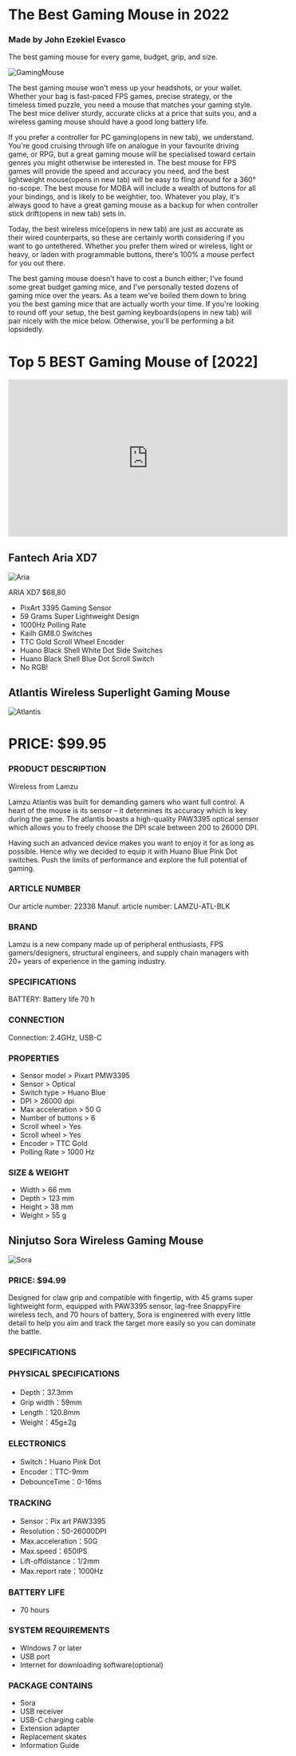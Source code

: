 # The Best Gaming Mouse in 2022
### Made by John Ezekiel Evasco
The best gaming mouse for every game, budget, grip, and size.

![GamingMouse](https://tse3.mm.bing.net/th?id=OIP.4m-8hiqKz3FIUpPYbJYNVwHaEK&pid=Api&P=0)

The best gaming mouse won't mess up your headshots, or your wallet. Whether your bag is fast-paced FPS games, precise strategy, or the timeless timed puzzle, you need a mouse that matches your gaming style. The best mice deliver sturdy, accurate clicks at a price that suits you, and a wireless gaming mouse should have a good long battery life.

If you prefer a controller for PC gaming(opens in new tab), we understand. You're good cruising through life on analogue in your favourite driving game, or RPG, but a great gaming mouse will be specialised toward certain genres you might otherwise be interested in. The best mouse for FPS games will provide the speed and accuracy you need, and the best lightweight mouse(opens in new tab) will be easy to fling around for a 360° no-scope. The best mouse for MOBA will include a wealth of buttons for all your bindings, and is likely to be weightier, too. Whatever you play, it's always good to have a great gaming mouse as a backup for when controller stick drift(opens in new tab) sets in.

Today, the best wireless mice(opens in new tab) are just as accurate as their wired counterparts, so these are certainly worth considering if you want to go untethered. Whether you prefer them wired or wireless, light or heavy, or laden with programmable buttons, there's 100% a mouse perfect for you out there. 

The best gaming mouse doesn't have to cost a bunch either; I've found some great budget gaming mice, and I've personally tested dozens of gaming mice over the years. As a team we've boiled them down to bring you the best gaming mice that are actually worth your time. If you're looking to round off your setup, the best gaming keyboards(opens in new tab) will pair nicely with the mice below. Otherwise, you'll be performing a bit lopsidedly.

# Top 5 BEST Gaming Mouse of [2022]
<iframe width="560" height="315" src="https://www.youtube.com/embed/4a7wifMvZcg" title="YouTube video player" frameborder="0" allow="accelerometer; autoplay; clipboard-write; encrypted-media; gyroscope; picture-in-picture" allowfullscreen></iframe>


## Fantech Aria XD7

![Aria](https://fantechworld.com/wp-content/uploads/2022/07/Aria-XD7-Superlightweight-1000x563.jpg)

ARIA XD7
$68,80

- PixArt 3395 Gaming Sensor
- 59 Grams Super Lightweight Design
- 1000Hz Polling Rate
- Kailh GM8.0 Switches
- TTC Gold Scroll Wheel Encoder
- Huano Black Shell White Dot Side Switches
- Huano Black Shell Blue Dot Scroll Switch
- No RGB!


## Atlantis Wireless Superlight Gaming Mouse

![Atlantis](https://www.maxgaming.com/bilder/artiklar/zoom/22169_4.jpg?m=1661150334)

# PRICE: $99.95

### PRODUCT DESCRIPTION

Wireless
 from 
Lamzu

Lamzu Atlantis was built for demanding gamers who want full control. A heart of the mouse is its sensor – it determines its accuracy which is key during the game. The atlantis boasts a high-quality PAW3395 optical sensor which allows you to freely choose the DPI scale between 200 to 26000 DPI.

Having such an advanced device makes you want to enjoy it for as long as possible. Hence why we decided to equip it with Huano Blue Pink Dot switches. Push the limits of performance and explore the full potential of gaming.

### ARTICLE NUMBER

Our article number: 22336
Manuf. article number: LAMZU-ATL-BLK

### BRAND
Lamzu is a new company made up of peripheral enthusiasts, FPS gamers/designers, structural engineers, and supply chain managers with 20+ years of experience in the gaming industry.

### SPECIFICATIONS
BATTERY:
Battery life	70 h
### CONNECTION
Connection: 2.4GHz, USB-C

### PROPERTIES
- Sensor model	> Pixart PMW3395
- Sensor	 > Optical
- Switch type	 > Huano Blue
- DPI > 26000 dpi
- Max acceleration	 > 50 G
- Number of buttons	 > 6
- Scroll wheel	 > Yes
- Scroll wheel	 > Yes
- Encoder	 > TTC Gold
- Polling Rate	 > 1000 Hz

### SIZE & WEIGHT
- Width	> 66 mm
- Depth	> 123 mm
- Height	> 38 mm
- Weight > 55 g

## Ninjutso Sora Wireless Gaming Mouse

![Sora](https://cdn.shopify.com/s/files/1/0277/2507/0400/products/Top-Black.png?v=1668434148)

### PRICE: $94.99
Designed for claw grip and compatible with fingertip, with 45 grams super lightweight form, equipped with PAW3395 sensor, lag-free SnappyFire wireless tech, and 70 hours of battery, Sora is engineered with every little detail to help you aim and track the target more easily so you can dominate the battle.

### SPECIFICATIONS

### PHYSICAL SPECIFICATIONS
- Depth：37.3mm
- Grip width：59mm
- Length：120.8mm
- Weight：45g±2g

### ELECTRONICS
- Switch：Huano Pink Dot
- Encoder：TTC-9mm
- DebounceTime：0-16ms
### TRACKING
- Sensor：Pix art PAW3395
- Resolution：50-26000DPI
- Max.acceleration：50G
- Max.speed：650IPS
- Lift-offdistance：1/2mm
- Max.report rate：1000Hz
### BATTERY LIFE
- 70 hours
### SYSTEM REQUIREMENTS
- Windows 7 or later
- USB port
- Internet for downloading software(optional)
### PACKAGE CONTAINS
- Sora
- USB receiver
- USB-C charging cable
- Extension adapter
- Replacement skates
- Information Guide
